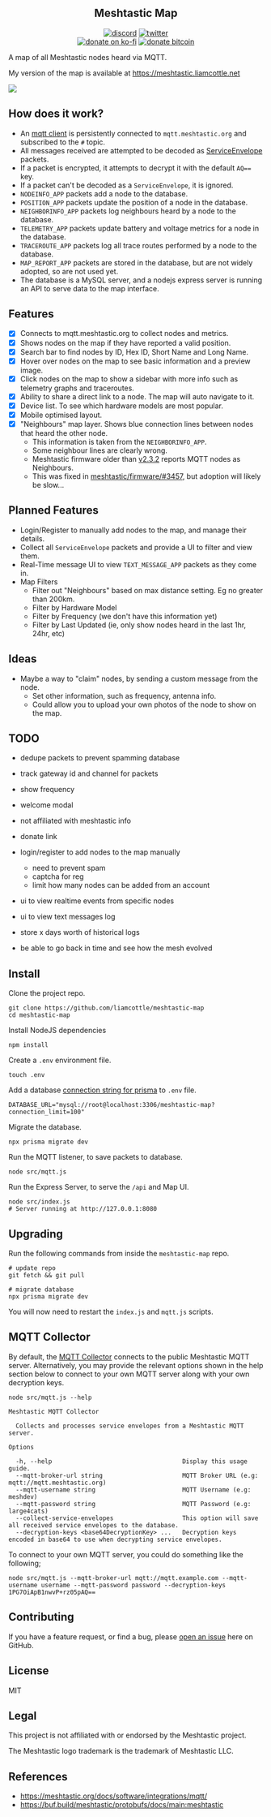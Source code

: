 <h2 align="center">Meshtastic Map</h2>

<p align="center">
<a href="https://discord.gg/K55zeZyHKK"><img src="https://img.shields.io/badge/Discord-Liam%20Cottle's%20Discord-%237289DA?style=flat&logo=discord" alt="discord"/></a>
<a href="https://twitter.com/liamcottle"><img src="https://img.shields.io/badge/Twitter-@liamcottle-%231DA1F2?style=flat&logo=twitter" alt="twitter"/></a>
<br/>
<a href="https://ko-fi.com/liamcottle"><img src="https://img.shields.io/badge/Donate%20a%20Coffee-liamcottle-yellow?style=flat&logo=buy-me-a-coffee" alt="donate on ko-fi"/></a>
<a href="./donate.md"><img src="https://img.shields.io/badge/Donate%20Bitcoin-3FPBfiEwioWHFix3kZqe5bdU9F5o8mG8dh-%23FF9900?style=flat&logo=bitcoin" alt="donate bitcoin"/></a>
</p>

A map of all Meshtastic nodes heard via MQTT.

My version of the map is available at https://meshtastic.liamcottle.net

<img src="./screenshot.png">

## How does it work?

- An [mqtt client](./src/mqtt.js) is persistently connected to `mqtt.meshtastic.org` and subscribed to the `#` topic.
- All messages received are attempted to be decoded as [ServiceEnvelope](https://buf.build/meshtastic/protobufs/docs/main:meshtastic#meshtastic.ServiceEnvelope) packets.
- If a packet is encrypted, it attempts to decrypt it with the default `AQ==` key.
- If a packet can't be decoded as a `ServiceEnvelope`, it is ignored.
- `NODEINFO_APP` packets add a node to the database.
- `POSITION_APP` packets update the position of a node in the database.
- `NEIGHBORINFO_APP` packets log neighbours heard by a node to the database.
- `TELEMETRY_APP` packets update battery and voltage metrics for a node in the database.
- `TRACEROUTE_APP` packets log all trace routes performed by a node to the database.
- `MAP_REPORT_APP` packets are stored in the database, but are not widely adopted, so are not used yet.
- The database is a MySQL server, and a nodejs express server is running an API to serve data to the map interface.

## Features

- [x] Connects to mqtt.meshtastic.org to collect nodes and metrics.
- [x] Shows nodes on the map if they have reported a valid position.
- [x] Search bar to find nodes by ID, Hex ID, Short Name and Long Name.
- [x] Hover over nodes on the map to see basic information and a preview image.
- [x] Click nodes on the map to show a sidebar with more info such as telemetry graphs and traceroutes.
- [x] Ability to share a direct link to a node. The map will auto navigate to it.
- [x] Device list. To see which hardware models are most popular.
- [x] Mobile optimised layout.
- [x] "Neighbours" map layer. Shows blue connection lines between nodes that heard the other node.
  - This information is taken from the `NEIGHBORINFO_APP`.
  - Some neighbour lines are clearly wrong.
  - Meshtastic firmware older than [v2.3.2](https://github.com/meshtastic/firmware/releases/tag/v2.3.2.63df972) reports MQTT nodes as Neighbours.
  - This was fixed in [meshtastic/firmware/#3457](https://github.com/meshtastic/firmware/pull/3457), but adoption will likely be slow...

## Planned Features

- Login/Register to manually add nodes to the map, and manage their details.
- Collect all `ServiceEnvelope` packets and provide a UI to filter and view them.
- Real-Time message UI to view `TEXT_MESSAGE_APP` packets as they come in.
- Map Filters
  - Filter out "Neighbours" based on max distance setting. Eg no greater than 200km.
  - Filter by Hardware Model
  - Filter by Frequency (we don't have this information yet)
  - Filter by Last Updated (ie, only show nodes heard in the last 1hr, 24hr, etc)

## Ideas

- Maybe a way to "claim" nodes, by sending a custom message from the node.
  - Set other information, such as frequency, antenna info.
  - Could allow you to upload your own photos of the node to show on the map.

## TODO

- dedupe packets to prevent spamming database
- track gateway id and channel for packets

- show frequency
- welcome modal
- not affiliated with meshtastic info
- donate link
- login/register to add nodes to the map manually
  - need to prevent spam
  - captcha for reg
  - limit how many nodes can be added from an account

- ui to view realtime events from specific nodes
- ui to view text messages log
- store x days worth of historical logs
- be able to go back in time and see how the mesh evolved

## Install

Clone the project repo.

```
git clone https://github.com/liamcottle/meshtastic-map
cd meshtastic-map
```

Install NodeJS dependencies

```
npm install
```

Create a `.env` environment file.

```
touch .env
```

Add a database [connection string for prisma](https://www.prisma.io/docs/getting-started/setup-prisma/add-to-existing-project/relational-databases/connect-your-database-typescript-postgresql) to `.env` file.

```
DATABASE_URL="mysql://root@localhost:3306/meshtastic-map?connection_limit=100"
```

Migrate the database.

```
npx prisma migrate dev
```

Run the MQTT listener, to save packets to database.

```
node src/mqtt.js
```

Run the Express Server, to serve the `/api` and Map UI.

```
node src/index.js
# Server running at http://127.0.0.1:8080
```

## Upgrading

Run the following commands from inside the `meshtastic-map` repo.

```
# update repo
git fetch && git pull

# migrate database
npx prisma migrate dev
```

You will now need to restart the `index.js` and `mqtt.js` scripts.

## MQTT Collector

By default, the [MQTT Collector](./src/mqtt.js) connects to the public Meshtastic MQTT server.
Alternatively, you may provide the relevant options shown in the help section below to connect to your own MQTT server along with your own decryption keys.

```
node src/mqtt.js --help
```

```
Meshtastic MQTT Collector

  Collects and processes service envelopes from a Meshtastic MQTT server. 

Options

  -h, --help                                    Display this usage guide.
  --mqtt-broker-url string                      MQTT Broker URL (e.g: mqtt://mqtt.meshtastic.org)
  --mqtt-username string                        MQTT Username (e.g: meshdev)
  --mqtt-password string                        MQTT Password (e.g: large4cats)
  --collect-service-envelopes                   This option will save all received service envelopes to the database.
  --decryption-keys <base64DecryptionKey> ...   Decryption keys encoded in base64 to use when decrypting service envelopes.
```

To connect to your own MQTT server, you could do something like the following;

```
node src/mqtt.js --mqtt-broker-url mqtt://mqtt.example.com --mqtt-username username --mqtt-password password --decryption-keys 1PG7OiApB1nwvP+rz05pAQ==
```

## Contributing

If you have a feature request, or find a bug, please [open an issue](https://github.com/liamcottle/meshtastic-map/issues) here on GitHub.

## License

MIT

## Legal

This project is not affiliated with or endorsed by the Meshtastic project.

The Meshtastic logo trademark is the trademark of Meshtastic LLC.

## References

- https://meshtastic.org/docs/software/integrations/mqtt/
- https://buf.build/meshtastic/protobufs/docs/main:meshtastic
